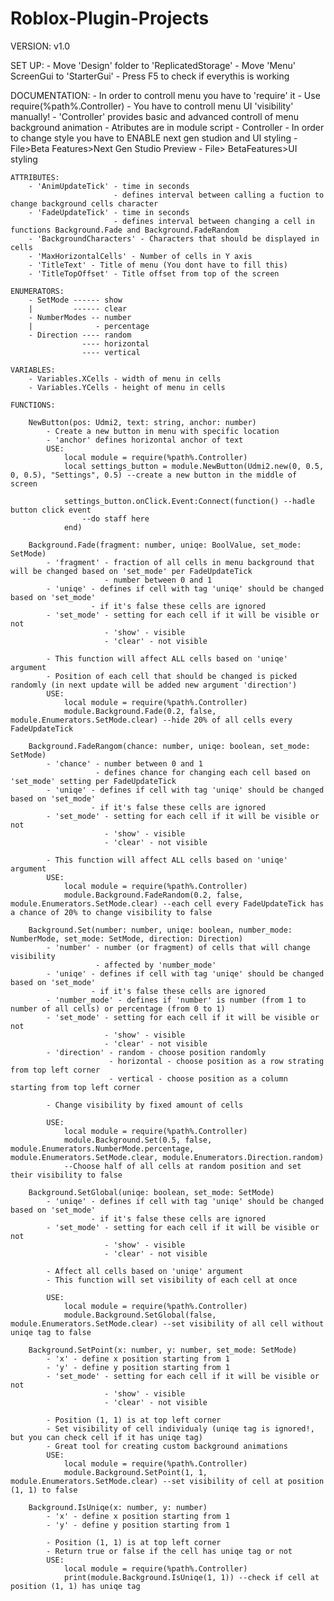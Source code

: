 # Roblox-Plugin-Projects
VERSION: v1.0

SET UP:
	- Move 'Design' folder to 'ReplicatedStorage'
	- Move 'Menu' ScreenGui to 'StarterGui'
	- Press F5 to check if everythis is working

DOCUMENTATION:
	- In order to controll menu you have to 'require' it
	- Use require(%path%.Controller)
	- You have to controll menu UI 'visibility' manually!
	- 'Controller' provides basic and advanced controll of menu background animation
	- Atributes are in module script - Controller
	- In order to change style you have to ENABLE next gen studion and UI styling
		- File>Beta Features>Next Gen Studio Preview
		- File> BetaFeatures>UI styling
	
	ATTRIBUTES:
		- 'AnimUpdateTick' - time in seconds
						   - defines interval between calling a fuction to change background cells character
		- 'FadeUpdateTick' - time in seconds
						   - defines interval between changing a cell in functions Background.Fade and Background.FadeRandom
		- 'BackgroundCharacters' - Characters that should be displayed in cells
		- 'MaxHorizontalCells' - Number of cells in Y axis
		- 'TitleText' - Title of menu (You dont have to fill this)
		- 'TitleTopOffset' - Title offset from top of the screen
	
	ENUMERATORS:
		- SetMode ------ show
		|         ------ clear
		- NumberModes -- number
		|              - percentage
		- Direction ---- random
					---- horizontal
					---- vertical
	
	VARIABLES:
		- Variables.XCells - width of menu in cells
		- Variables.YCells - height of menu in cells
	
	FUNCTIONS:
		
		NewButton(pos: Udmi2, text: string, anchor: number)
			- Create a new button in menu with specific location
			- 'anchor' defines horizontal anchor of text
			USE:
				local module = require(%path%.Controller)
				local settings_button = module.NewButton(Udmi2.new(0, 0.5, 0, 0.5), "Settings", 0.5) --create a new button in the middle of screen
				
				settings_button.onClick.Event:Connect(function() --hadle button click event
					--do staff here
				end)
		
		Background.Fade(fragment: number, uniqe: BoolValue, set_mode: SetMode)
			- 'fragment' - fraction of all cells in menu background that will be changed based on 'set_mode' per FadeUpdateTick
						 - number between 0 and 1
			- 'uniqe' - defines if cell with tag 'uniqe' should be changed based on 'set_mode'
			          - if it's false these cells are ignored
			- 'set_mode' - setting for each cell if it will be visible or not
			             - 'show' - visible
			             - 'clear' - not visible
			             
			- This function will affect ALL cells based on 'uniqe' argument
			- Position of each cell that should be changed is picked randomly (in next update will be added new argument 'direction')
			USE:
				local module = require(%path%.Controller)
				module.Background.Fade(0.2, false, module.Enumerators.SetMode.clear) --hide 20% of all cells every FadeUpdateTick
		
		Background.FadeRangom(chance: number, uniqe: boolean, set_mode: SetMode)
			- 'chance' - number between 0 and 1
					   - defines chance for changing each cell based on 'set_mode' setting per FadeUpdateTick
			- 'uniqe' - defines if cell with tag 'uniqe' should be changed based on 'set_mode'
			          - if it's false these cells are ignored
			- 'set_mode' - setting for each cell if it will be visible or not
			             - 'show' - visible
			             - 'clear' - not visible
			             
			- This function will affect ALL cells based on 'uniqe' argument
			USE:
				local module = require(%path%.Controller)
				module.Background.FadeRandom(0.2, false, module.Enumerators.SetMode.clear) --each cell every FadeUpdateTick has a chance of 20% to change visibility to false
		
		Background.Set(number: number, uniqe: boolean, number_mode: NumberMode, set_mode: SetMode, direction: Direction)
			- 'number' - number (or fragment) of cells that will change visibility
					   - affected by 'number_mode'
			- 'uniqe' - defines if cell with tag 'uniqe' should be changed based on 'set_mode'
			          - if it's false these cells are ignored
			- 'number_mode' - defines if 'number' is number (from 1 to number of all cells) or percentage (from 0 to 1)
			- 'set_mode' - setting for each cell if it will be visible or not
			             - 'show' - visible
			             - 'clear' - not visible
			- 'direction' - random - choose position randomly
						  - horizontal - choose position as a row strating from top left corner
						  - vertical - choose position as a column starting from top left corner
			
			- Change visibility by fixed amount of cells
			
			USE:
				local module = require(%path%.Controller)
				module.Background.Set(0.5, false, module.Enumerators.NumberMode.percentage, module.Enumerators.SetMode.clear, module.Enumerators.Direction.random)
				--Choose half of all cells at random position and set their visibility to false
		
		Background.SetGlobal(uniqe: boolean, set_mode: SetMode)
			- 'uniqe' - defines if cell with tag 'uniqe' should be changed based on 'set_mode'
			          - if it's false these cells are ignored
			- 'set_mode' - setting for each cell if it will be visible or not
			             - 'show' - visible
			             - 'clear' - not visible
			
			- Affect all cells based on 'uniqe' argument
			- This function will set visibility of each cell at once
			
			USE:
				local module = require(%path%.Controller)
				module.Background.SetGlobal(false, module.Enumerators.SetMode.clear) --set visibility of all cell without uniqe tag to false
		
		Background.SetPoint(x: number, y: number, set_mode: SetMode)
			- 'x' - define x position starting from 1
			- 'y' - define y position starting from 1
			- 'set_mode' - setting for each cell if it will be visible or not
			             - 'show' - visible
			             - 'clear' - not visible
			
			- Position (1, 1) is at top left corner
			- Set visibility of cell individualy (uniqe tag is ignored!, but you can check cell if it has uniqe tag)
			- Great tool for creating custom background animations
			USE:
				local module = require(%path%.Controller)
				module.Background.SetPoint(1, 1, module.Enumerators.SetMode.clear) --set visibility of cell at position (1, 1) to false
		
		Background.IsUniqe(x: number, y: number)
			- 'x' - define x position starting from 1
			- 'y' - define y position starting from 1
			
			- Position (1, 1) is at top left corner
			- Return true or false if the cell has uniqe tag or not
			USE:
				local module = require(%path%.Controller)
				print(module.Background.IsUniqe(1, 1)) --check if cell at position (1, 1) has uniqe tag
